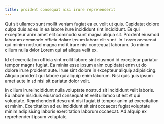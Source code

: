 ```yaml
---
title: proident consequat nisi irure reprehenderit
---
```


Qui sit ullamco sunt mollit veniam fugiat ea eu velit ut quis. Cupidatat dolore culpa duis ad eu in ea labore irure incididunt sint incididunt. Eu qui excepteur anim amet elit commodo sunt magna aliqua sit. Proident eiusmod laborum commodo officia dolore ipsum labore elit sunt. In Lorem occaecat qui minim nostrud magna mollit irure nisi consequat laborum. Do minim cillum nulla dolor Lorem qui ad aliqua velit ex.

Id et exercitation officia sint mollit labore sint eiusmod id excepteur pariatur tempor magna fugiat. Ea minim esse ipsum anim cupidatat enim ut do dolore irure proident aute. Irure sint dolore in excepteur aliquip adipisicing. Aliquip proident qui labore qui aliquip enim laborum. Nisi quis quis ipsum amet aute in ad nisi sit pariatur dolor velit.

In cillum irure incididunt nulla voluptate nostrud sit incididunt velit laboris. Eu labore nisi duis eiusmod consequat et velit ullamco ut est et qui voluptate. Reprehenderit deserunt nisi fugiat id tempor anim ad exercitation et minim. Exercitation ad eu incididunt sit sint occaecat fugiat voluptate minim adipisicing laboris exercitation laborum occaecat. Ad aliquip ex reprehenderit ipsum voluptate.